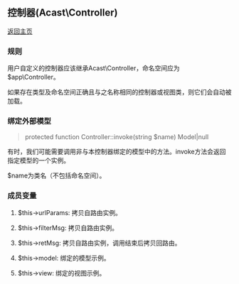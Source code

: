 ## 控制器(Acast\\Controller)

[返回主页](../Readme.md)

### 规则

用户自定义的控制器应该继承Acast\\Controller，命名空间应为$app\\Controller。

如果存在类型及命名空间正确且与之名称相同的控制器或视图类，则它们会自动被加载。

### 绑定外部模型

> protected function Controller::invoke(string $name) Model|null

有时，我们可能需要调用非与本控制器绑定的模型中的方法。invoke方法会返回指定模型的一个实例。

$name为类名（不包括命名空间）。

### 成员变量

1. $this-\>urlParams: 拷贝自路由实例。

2. $this-\>filterMsg: 拷贝自路由实例。

3. $this-\>retMsg: 拷贝自路由实例，调用结束后拷贝回路由。

4. $this-\>model: 绑定的模型示例。

5. $this-\>view: 绑定的视图示例。